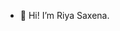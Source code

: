 - 👋 Hi! I’m Riya Saxena.


<!---
29riyasaxena/29riyasaxena is a ✨ special ✨ repository because its `README.md` (this file) appears on your GitHub profile.
You can click the Preview link to take a look at your changes.
--->
